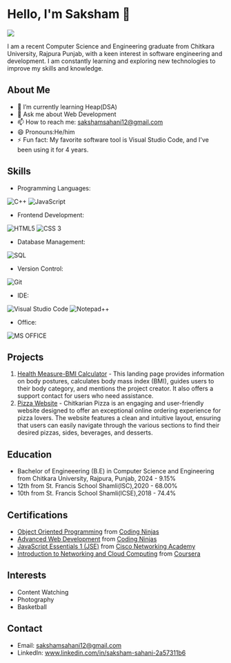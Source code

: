 
# Hello, I'm Saksham 👋
![](https://komarev.com/ghpvc/?username=Saksham2371)

I am a recent Computer Science and Engineering graduate from Chitkara University, Rajpura Punjab, with a keen interest in software engineering and development. I am constantly learning and exploring new technologies to improve my skills and knowledge.


## About Me       

-   🌱 I’m currently learning Heap(DSA)
-   💬 Ask me about Web Development
-   📫 How to reach me: sakshamsahani12@gmail.com
-   😄 Pronouns:He/him
-   ⚡ Fun fact: My favorite software tool is Visual Studio Code, and I've been using it for 4 years.

## Skills

-   Programming Languages:

![C++](https://img.shields.io/badge/c++-%2300599C.svg?style=for-the-badge&logo=c%2B%2B&logoColor=white) ![JavaScript](https://img.shields.io/badge/javascript-%23323330.svg?style=for-the-badge&logo=javascript&logoColor=%23F7DF1E)  

- Frontend Development:

![HTML5](https://img.shields.io/badge/HTML5-E34F26?style=for-the-badge&logo=html5&logoColor=white) ![CSS 3](https://img.shields.io/badge/CSS3-1572B6?style=for-the-badge&logo=css3&logoColor=white) 

-   Database Management:

![SQL](https://img.shields.io/badge/MySQL-00000F?style=for-the-badge&logo=mysql&logoColor=white)

-   Version Control:

![Git](https://img.shields.io/badge/GIT-E44C30?style=for-the-badge&logo=git&logoColor=white)

-   IDE:

![Visual Studio Code](https://img.shields.io/badge/Visual_Studio_Code-0078D4?style=for-the-badge&logo=visual%20studio%20code&logoColor=white) ![Notepad++](https://img.shields.io/badge/Notepad++-90E59A.svg?style=for-the-badge&logo=notepad%2B%2B&logoColor=black)

-   Office:

![MS OFFICE](https://img.shields.io/badge/Microsoft_Office-D83B01?style=for-the-badge&logo=microsoft-office&logoColor=white)

## Projects

1.  [Health Measure-BMI Calculator](https://saksham2371.github.io/Health-Measures/) - This landing page provides information on body postures, calculates body mass index (BMI), guides users to their body category, and mentions the project creator. It also offers a support contact for users who need assistance.
2.  [Pizza Website](https://saksham2371.github.io/Ete-project/) - Chitkarian Pizza is an engaging and user-friendly website designed to offer an exceptional online ordering experience for pizza lovers. The website features a clean and intuitive layout, ensuring that users can easily navigate through the various sections to find their desired pizzas, sides, beverages, and desserts.


## Education

-   Bachelor of Engineeering (B.E) in Computer Science and Engineering from Chitkara University, Rajpura, Punjab, 2024 - 9.15%
-   12th from St. Francis School Shamli(ISC),2020 - 68.00%
-   10th from St. Francis School Shamli(ICSE),2018 - 74.4%

## Certifications

-   [Object Oriented Programming](https://ninjasfiles.s3.amazonaws.com/certificate1406828326373e80c631c17a6cba8ca00eea59a.pdf) from [Coding Ninjas](https://www.codingninjas.com/)
-   [Advanced Web Development](https://ninjasfiles.s3.amazonaws.com/certificate140908610ec323adf70b5187457e27b9d738fdc.pdf) from [Coding Ninjas](https://www.codingninjas.com/)
-   [JavaScript Essentials 1 (JSE)](https://drive.google.com/file/d/1bKnlg53RR9BCNsEXxYeamJWh_4Dp44l_/view?usp=drive_link) from [Cisco Networking Academy](https://www.netacad.com/)
-   [Introduction to Networking and Cloud Computing](https://drive.google.com/file/d/1kBRFxvpg-5E-4toMK4XVHls7XtFXD7ho/view?usp=drive_link) from [Coursera](https://www.coursera.org/learn/introduction-to-networking-and-cloud-computing)
## Interests

-   Content Watching 
-   Photography
-   Basketball

## Contact

-   Email: sakshamsahani12@gmail.com
-   LinkedIn: www.linkedin.com/in/saksham-sahani-2a57311b6
